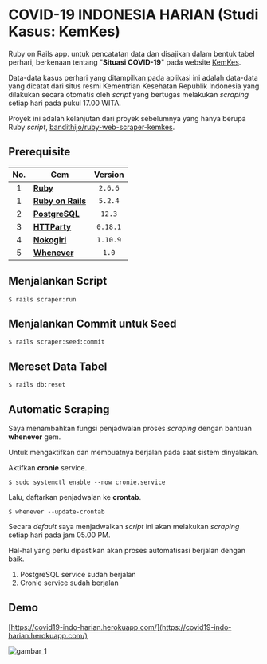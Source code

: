 # COVID-19 INDONESIA HARIAN (Studi Kasus: KemKes)

Ruby on Rails app. untuk pencatatan data dan disajikan dalam bentuk tabel perhari, berkenaan tentang "**Situasi COVID-19**" pada website [KemKes](https://kemkes.go.id/).

Data-data kasus perhari yang ditampilkan pada aplikasi ini adalah data-data yang dicatat dari situs resmi Kementrian Kesehatan Republik Indonesia yang dilakukan secara otomatis oleh *script* yang bertugas melakukan *scraping* setiap hari pada pukul 17.00 WITA.

Proyek ini adalah kelanjutan dari proyek sebelumnya yang hanya berupa Ruby *script*, [bandithijo/ruby-web-scraper-kemkes](https://github.com/bandithijo/ruby-web-scraper-kemkes).

## Prerequisite

| <center>No.</center> | <center>Gem</center> | <center>Version</center> |
| :--: | :--- | :--: |
| 1 | [**Ruby**](https://www.ruby-lang.org/en/) | `2.6.6` |
| 1 | [**Ruby on Rails**](https://rubyonrails.org/) | `5.2.4` |
| 2 | [**PostgreSQL**](https://www.postgresql.org/) | `12.3` |
| 3 | [**HTTParty**](https://rubygems.org/gems/httparty) | `0.18.1` |
| 4 | [**Nokogiri**](https://rubygems.org/gems/nokogiri) | `1.10.9` |
| 5 | [**Whenever**](https://rubygems/gems/whenever) | `1.0` |

## Menjalankan Script

```shell
$ rails scraper:run
```

## Menjalankan Commit untuk Seed

```shell
$ rails scraper:seed:commit
```

## Mereset Data Tabel

```shell
$ rails db:reset
```

## Automatic Scraping

Saya menambahkan fungsi penjadwalan proses *scraping* dengan bantuan **whenever** gem.

Untuk mengaktifkan dan membuatnya berjalan pada saat sistem dinyalakan.

Aktifkan **cronie** service.

```shell
$ sudo systemctl enable --now cronie.service
```

Lalu, daftarkan penjadwalan ke **crontab**.

```shell
$ whenever --update-crontab
```

Secara *default* saya menjadwalkan *script* ini akan melakukan *scraping* setiap hari pada jam 05.00 PM.

Hal-hal yang perlu dipastikan akan proses automatisasi berjalan dengan baik.

1. PostgreSQL service sudah berjalan
2. Cronie service sudah berjalan

## Demo

[https://covid19-indo-harian.herokuapp.com/](https://covid19-indo-harian.herokuapp.com/)

![gambar_1](https://i.postimg.cc/s2nKc9WK/Firefox-Screenshot-2020-07-04-T00-35-25-745-Z.png)
